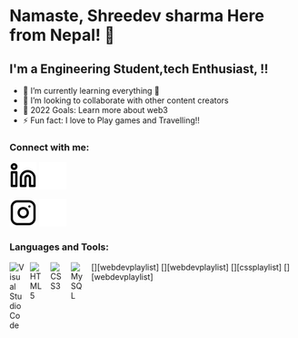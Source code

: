 # Namaste, Shreedev sharma Here from Nepal! 👋

## I'm a Engineering Student,tech Enthusiast, !!

- 🌱 I’m currently learning everything 🤣
- 👯 I’m looking to collaborate with other content creators
- 🥅 2022 Goals: Learn more about web3
- ⚡ Fun fact: I love to Play games and Travelling!!

### Connect with me:

[![website](./img/linkedin-light.svg)](https://www.linkedin.com/in/shreedev-sharma-7319ba19a/#gh-light-mode-only)
[![website](./img/linkedin-dark.svg)](https://www.linkedin.com/in/shreedev-sharma-7319ba19a/#gh-dark-mode-only)

[![website](./img/instagram-light.svg)](https://www.instagram.com/_shreedev_sharma/#gh-light-mode-only)
[![website](./img/instagram-dark.svg)](https://www.instagram.com/_shreedev_sharma/#gh-dark-mode-only)

### Languages and Tools:

[<img align="left" alt="Visual Studio Code" width="26px" src="https://cdn.jsdelivr.net/gh/devicons/devicon/icons/vscode/vscode-original.svg" style="padding-right:10px;" />][webdevplaylist]
[<img align="left" alt="HTML5" width="26px" src="https://cdn.jsdelivr.net/gh/devicons/devicon/icons/html5/html5-original.svg" style="padding-right:10px;" />][webdevplaylist]
[<img align="left" alt="CSS3" width="26px" src="https://cdn.jsdelivr.net/gh/devicons/devicon/icons/css3/css3-original.svg" style="padding-right:10px;" />][cssplaylist]
[<img align="left" alt="MySQL" width="26px" src="https://cdn.jsdelivr.net/gh/devicons/devicon/icons/mysql/mysql-original.svg" style="padding-right:10px;" />][webdevplaylist]
<br />
<br />
